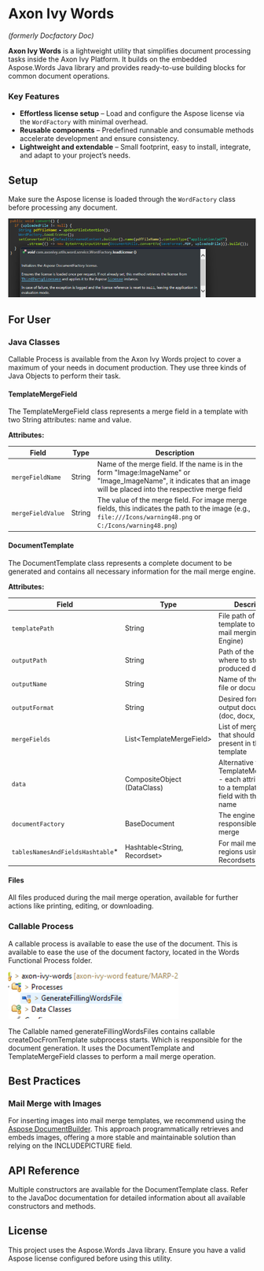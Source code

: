 # Axon Ivy Words
*(formerly Docfactory Doc)*

**Axon Ivy Words** is a lightweight utility that simplifies document processing tasks inside the Axon Ivy Platform. It builds on the embedded Aspose.Words Java library and provides ready-to-use building blocks for common document operations.

### Key Features
- **Effortless license setup** – Load and configure the Aspose license via the `WordFactory` with minimal overhead.
- **Reusable components** – Predefined runnable and consumable methods accelerate development and ensure consistency.
- **Lightweight and extendable** – Small footprint, easy to install, integrate, and adapt to your project’s needs.

## Setup
Make sure the Aspose license is loaded through the `WordFactory` class before processing any document.

![load license](images/load-license.png)

## For User

### Java Classes

Callable Process is available from the Axon Ivy Words project to cover a maximum of your needs in document production. They use three kinds of Java Objects to perform their task.

#### TemplateMergeField

The TemplateMergeField class represents a merge field in a template with two String attributes: name and value.

**Attributes:**

| Field | Type | Description |
|-------|------|-------------|
| `mergeFieldName` | String | Name of the merge field. If the name is in the form "Image:ImageName" or "Image_ImageName", it indicates that an image will be placed into the respective merge field |
| `mergeFieldValue` | String | The value of the merge field. For image merge fields, this indicates the path to the image (e.g., `file:///Icons/warning48.png` or `C:/Icons/warning48.png`) |

#### DocumentTemplate

The DocumentTemplate class represents a complete document to be generated and contains all necessary information for the mail merge engine.

**Attributes:**

| Field | Type | Description |
|-------|------|-------------|
| `templatePath` | String | File path of the template to use for mail merging (on the Engine) |
| `outputPath` | String | Path of the folder where to store the produced document |
| `outputName` | String | Name of the output file or document |
| `outputFormat` | String | Desired format of the output document (doc, docx, etc.) |
| `mergeFields` | List\<TemplateMergeField\> | List of merge fields that should be present in the template |
| `data` | CompositeObject (DataClass) | Alternative to List of TemplateMergeFields - each attribute links to a template merge field with the same name |
| `documentFactory` | BaseDocument | The engine responsible for mail merge |
| `tablesNamesAndFieldsHashtable`* | Hashtable\<String, Recordset\> | For mail merge with regions using Recordsets |

#### Files

All files produced during the mail merge operation, available for further actions like printing, editing, or downloading.

### Callable Process
A callable process is available to ease the use of the document. This is available to ease the use of the document factory, located in the Words Functional Process folder.

![callable-process](images/callable-process.png)

The Callable named generateFillingWordsFiles contains callable createDocFromTemplate subprocess starts. Which is responsible for the document generation. It uses the DocumentTemplate and TemplateMergeField classes to perform a mail merge operation.

## Best Practices

### Mail Merge with Images

For inserting images into mail merge templates, we recommend using the [Aspose DocumentBuilder](https://docs.aspose.com/words/java/insert-picture-in-document/). This approach programmatically retrieves and embeds images, offering a more stable and maintainable solution than relying on the INCLUDEPICTURE field.

## API Reference

Multiple constructors are available for the DocumentTemplate class. Refer to the JavaDoc documentation for detailed information about all available constructors and methods.

## License

This project uses the Aspose.Words Java library. Ensure you have a valid Aspose license configured before using this utility.
